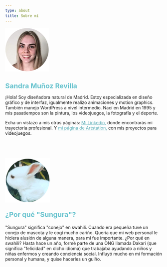 ```yaml
---
type: about
title: Sobre mí
---
```

<div style="align: center; margin-bottom:4%;">
<img src="/images/Sandra.png" alt="Sandra" >
</div>

<h1 style="font-weight: medium; font-size: 22px; color: rgb(104, 195, 206);">
Sandra Muñoz Revilla
</h1>

¡Hola! Soy diseñadora natural de Madrid. Estoy especializada en diseño gráfico y de interfaz, igualmente realizo animaciones y motion graphics. También manejo WordPress a nivel intermedio. Nací en Madrid en 1995 y mis pasatiempos son la pintura, los videojuegos, la fotografía y el deporte.

Echa un vistazo a mis otras páginas: <a style="color: rgb(92, 174, 184); font-weight: medium" href="https://www.linkedin.com/in/sandra-munoz-revilla"> Mi Linkedin,</a> donde encontrarás mi trayectoria profesional. Y <a style="color: rgb(92, 174, 184); font-weight: medium" href="https://www.artstation.com/sungura"> mi página de Artstation,</a> con mis proyectos para videojuegos.




<div style="align: center; margin-bottom:4%; margin-top:14%;">
<img src="/images/sungura144.gif" alt="Sungura" >
</div>

<p style="font-weight: bold; font-size: 22px; color: rgb(104, 195, 206); margin-bottom: 4%">
¿Por qué "Sungura"?
</p>

"Sungura" significa "conejo" en swahili. Cuando era pequeña tuve un conejo de mascota y le cogí mucho cariño. Quería que mi web personal le hiciera alusión de alguna manera, para mí fue importante. ¿Por qué en swahili? Hasta hace un año, formé parte de una ONG llamada Dakari (que significa "felicidad" en dicho idioma) que trabajaba ayudando a niños y niñas enfermos y creando conciencia social. Influyó mucho en mi formación personal y humana, y quise hacerles un guiño.
